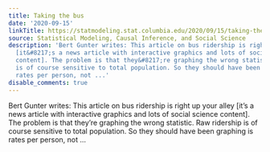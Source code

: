 ```yaml
---
title: Taking the bus
date: '2020-09-15'
linkTitle: https://statmodeling.stat.columbia.edu/2020/09/15/taking-the-bus/
source: Statistical Modeling, Causal Inference, and Social Science
description: 'Bert Gunter writes: This article on bus ridership is right up your alley
  [it&#8217;s a news article with interactive graphics and lots of social science
  content]. The problem is that they&#8217;re graphing the wrong statistic. Raw ridership
  is of course sensitive to total population. So they should have been graphing is
  rates per person, not ...'
disable_comments: true
---
```

Bert Gunter writes: This article on bus ridership is right up your alley [it&#8217;s a news article with interactive graphics and lots of social science content]. The problem is that they&#8217;re graphing the wrong statistic. Raw ridership is of course sensitive to total population. So they should have been graphing is rates per person, not ...
